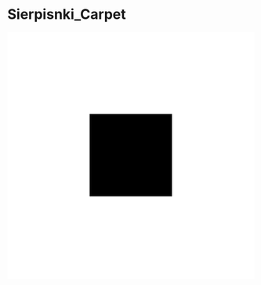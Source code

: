 # Sierpisnki_Carpet

[![Sierpisnki_Carpet](https://github.com/jonathanAmancioSales/Fractals/blob/main/Sierpisnki_Carpet/Sierpisnki_Carpet_Matrix/images/Sierpisnki_Carpet__step_6.gif)](https://github.com/jonathanAmancioSales/Fractals/blob/main/Sierpisnki_Carpet/Sierpisnki_Carpet_Matrix/images/Sierpisnki_Carpet__step_6.gif)
